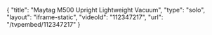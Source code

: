 {
    "title": "Maytag M500 Upright Lightweight Vacuum",
    "type": "solo",
    "layout": "iframe-static",
    "videoId": "112347217",
    "url": "\/tvpembed\/112347217"
}